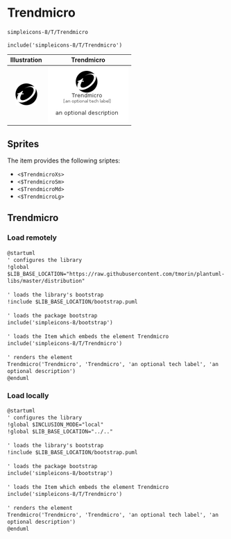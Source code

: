 # Trendmicro


```text
simpleicons-8/T/Trendmicro
```

```text
include('simpleicons-8/T/Trendmicro')
```



| Illustration | Trendmicro |
| :---: | :---: |
| ![illustration for Illustration](../../simpleicons-8/T/Trendmicro.png) | ![illustration for Trendmicro](../../simpleicons-8/T/Trendmicro.Local.png) |



## Sprites
The item provides the following sriptes:

- `<$TrendmicroXs>`
- `<$TrendmicroSm>`
- `<$TrendmicroMd>`
- `<$TrendmicroLg>`





## Trendmicro

### Load remotely
```plantuml
@startuml
' configures the library
!global $LIB_BASE_LOCATION="https://raw.githubusercontent.com/tmorin/plantuml-libs/master/distribution"

' loads the library's bootstrap
!include $LIB_BASE_LOCATION/bootstrap.puml

' loads the package bootstrap
include('simpleicons-8/bootstrap')

' loads the Item which embeds the element Trendmicro
include('simpleicons-8/T/Trendmicro')

' renders the element
Trendmicro('Trendmicro', 'Trendmicro', 'an optional tech label', 'an optional description')
@enduml
```

### Load locally
```plantuml
@startuml
' configures the library
!global $INCLUSION_MODE="local"
!global $LIB_BASE_LOCATION="../.."

' loads the library's bootstrap
!include $LIB_BASE_LOCATION/bootstrap.puml

' loads the package bootstrap
include('simpleicons-8/bootstrap')

' loads the Item which embeds the element Trendmicro
include('simpleicons-8/T/Trendmicro')

' renders the element
Trendmicro('Trendmicro', 'Trendmicro', 'an optional tech label', 'an optional description')
@enduml
```

